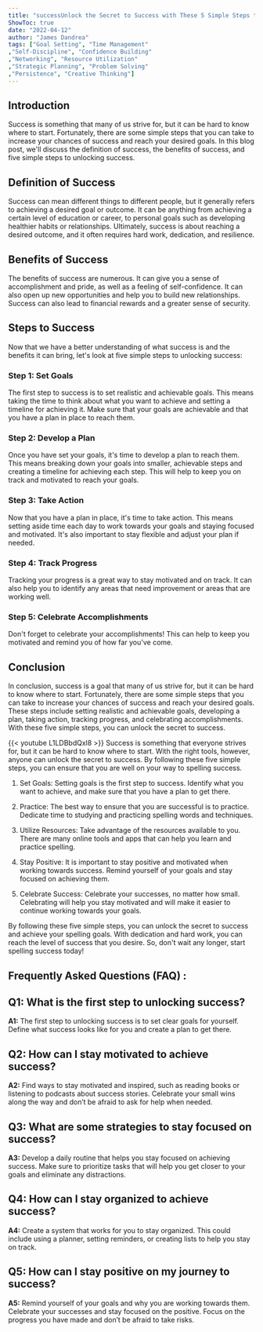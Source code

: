 ```yaml
---
title: "successUnlock the Secret to Success with These 5 Simple Steps to Spelling Success!"
ShowToc: true 
date: "2022-04-12"
author: "James Dandrea" 
tags: ["Goal Setting", "Time Management"
,"Self-Discipline", "Confidence Building"
,"Networking", "Resource Utilization"
,"Strategic Planning", "Problem Solving"
,"Persistence", "Creative Thinking"]
---
```

## Introduction

Success is something that many of us strive for, but it can be hard to know where to start. Fortunately, there are some simple steps that you can take to increase your chances of success and reach your desired goals. In this blog post, we'll discuss the definition of success, the benefits of success, and five simple steps to unlocking success.

## Definition of Success

Success can mean different things to different people, but it generally refers to achieving a desired goal or outcome. It can be anything from achieving a certain level of education or career, to personal goals such as developing healthier habits or relationships. Ultimately, success is about reaching a desired outcome, and it often requires hard work, dedication, and resilience. 

## Benefits of Success

The benefits of success are numerous. It can give you a sense of accomplishment and pride, as well as a feeling of self-confidence. It can also open up new opportunities and help you to build new relationships. Success can also lead to financial rewards and a greater sense of security.

## Steps to Success

Now that we have a better understanding of what success is and the benefits it can bring, let's look at five simple steps to unlocking success:

### Step 1: Set Goals

The first step to success is to set realistic and achievable goals. This means taking the time to think about what you want to achieve and setting a timeline for achieving it. Make sure that your goals are achievable and that you have a plan in place to reach them.

### Step 2: Develop a Plan

Once you have set your goals, it's time to develop a plan to reach them. This means breaking down your goals into smaller, achievable steps and creating a timeline for achieving each step. This will help to keep you on track and motivated to reach your goals.

### Step 3: Take Action

Now that you have a plan in place, it's time to take action. This means setting aside time each day to work towards your goals and staying focused and motivated. It's also important to stay flexible and adjust your plan if needed.

### Step 4: Track Progress

Tracking your progress is a great way to stay motivated and on track. It can also help you to identify any areas that need improvement or areas that are working well.

### Step 5: Celebrate Accomplishments

Don't forget to celebrate your accomplishments! This can help to keep you motivated and remind you of how far you've come.

## Conclusion

In conclusion, success is a goal that many of us strive for, but it can be hard to know where to start. Fortunately, there are some simple steps that you can take to increase your chances of success and reach your desired goals. These steps include setting realistic and achievable goals, developing a plan, taking action, tracking progress, and celebrating accomplishments. With these five simple steps, you can unlock the secret to success.

{{< youtube L1LDBbdQxl8 >}} 
Success is something that everyone strives for, but it can be hard to know where to start. With the right tools, however, anyone can unlock the secret to success. By following these five simple steps, you can ensure that you are well on your way to spelling success.

1. Set Goals: Setting goals is the first step to success. Identify what you want to achieve, and make sure that you have a plan to get there.

2. Practice: The best way to ensure that you are successful is to practice. Dedicate time to studying and practicing spelling words and techniques.

3. Utilize Resources: Take advantage of the resources available to you. There are many online tools and apps that can help you learn and practice spelling.

4. Stay Positive: It is important to stay positive and motivated when working towards success. Remind yourself of your goals and stay focused on achieving them.

5. Celebrate Success: Celebrate your successes, no matter how small. Celebrating will help you stay motivated and will make it easier to continue working towards your goals.

By following these five simple steps, you can unlock the secret to success and achieve your spelling goals. With dedication and hard work, you can reach the level of success that you desire. So, don't wait any longer, start spelling success today!

## Frequently Asked Questions (FAQ) :
## Q1: What is the first step to unlocking success?

**A1:** The first step to unlocking success is to set clear goals for yourself. Define what success looks like for you and create a plan to get there.

## Q2: How can I stay motivated to achieve success?

**A2:** Find ways to stay motivated and inspired, such as reading books or listening to podcasts about success stories. Celebrate your small wins along the way and don’t be afraid to ask for help when needed.

## Q3: What are some strategies to stay focused on success?

**A3:** Develop a daily routine that helps you stay focused on achieving success. Make sure to prioritize tasks that will help you get closer to your goals and eliminate any distractions.

## Q4: How can I stay organized to achieve success?

**A4:** Create a system that works for you to stay organized. This could include using a planner, setting reminders, or creating lists to help you stay on track.

## Q5: How can I stay positive on my journey to success?

**A5:** Remind yourself of your goals and why you are working towards them. Celebrate your successes and stay focused on the positive. Focus on the progress you have made and don’t be afraid to take risks.





